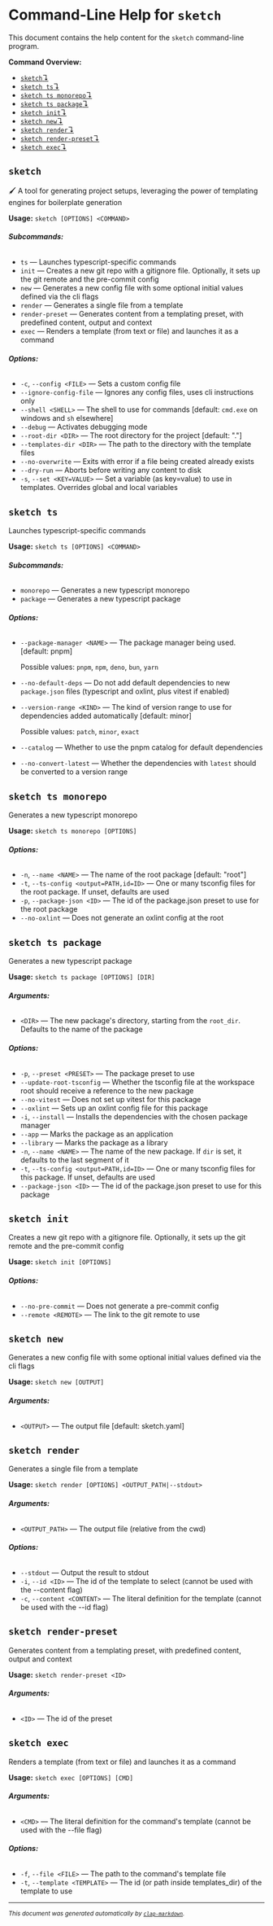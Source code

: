 # Command-Line Help for `sketch`

This document contains the help content for the `sketch` command-line program.

**Command Overview:**

* [`sketch`↴](#sketch)
* [`sketch ts`↴](#sketch-ts)
* [`sketch ts monorepo`↴](#sketch-ts-monorepo)
* [`sketch ts package`↴](#sketch-ts-package)
* [`sketch init`↴](#sketch-init)
* [`sketch new`↴](#sketch-new)
* [`sketch render`↴](#sketch-render)
* [`sketch render-preset`↴](#sketch-render-preset)
* [`sketch exec`↴](#sketch-exec)

## `sketch`

🖌️ A tool for generating project setups, leveraging the power of templating engines for boilerplate generation

**Usage:** `sketch [OPTIONS] <COMMAND>`

###### **Subcommands:**

* `ts` — Launches typescript-specific commands
* `init` — Creates a new git repo with a gitignore file. Optionally, it sets up the git remote and the pre-commit config
* `new` — Generates a new config file with some optional initial values defined via the cli flags
* `render` — Generates a single file from a template
* `render-preset` — Generates content from a templating preset, with predefined content, output and context
* `exec` — Renders a template (from text or file) and launches it as a command

###### **Options:**

* `-c`, `--config <FILE>` — Sets a custom config file
* `--ignore-config-file` — Ignores any config files, uses cli instructions only
* `--shell <SHELL>` — The shell to use for commands [default: `cmd.exe` on windows and `sh` elsewhere]
* `--debug` — Activates debugging mode
* `--root-dir <DIR>` — The root directory for the project [default: "."]
* `--templates-dir <DIR>` — The path to the directory with the template files
* `--no-overwrite` — Exits with error if a file being created already exists
* `--dry-run` — Aborts before writing any content to disk
* `-s`, `--set <KEY=VALUE>` — Set a variable (as key=value) to use in templates. Overrides global and local variables



## `sketch ts`

Launches typescript-specific commands

**Usage:** `sketch ts [OPTIONS] <COMMAND>`

###### **Subcommands:**

* `monorepo` — Generates a new typescript monorepo
* `package` — Generates a new typescript package

###### **Options:**

* `--package-manager <NAME>` — The package manager being used. [default: pnpm]

  Possible values: `pnpm`, `npm`, `deno`, `bun`, `yarn`

* `--no-default-deps` — Do not add default dependencies to new `package.json` files (typescript and oxlint, plus vitest if enabled)
* `--version-range <KIND>` — The kind of version range to use for dependencies added automatically [default: minor]

  Possible values: `patch`, `minor`, `exact`

* `--catalog` — Whether to use the pnpm catalog for default dependencies
* `--no-convert-latest` — Whether the dependencies with `latest` should be converted to a version range



## `sketch ts monorepo`

Generates a new typescript monorepo

**Usage:** `sketch ts monorepo [OPTIONS]`

###### **Options:**

* `-n`, `--name <NAME>` — The name of the root package [default: "root"]
* `-t`, `--ts-config <output=PATH,id=ID>` — One or many tsconfig files for the root package. If unset, defaults are used
* `-p`, `--package-json <ID>` — The id of the package.json preset to use for the root package
* `--no-oxlint` — Does not generate an oxlint config at the root



## `sketch ts package`

Generates a new typescript package

**Usage:** `sketch ts package [OPTIONS] [DIR]`

###### **Arguments:**

* `<DIR>` — The new package's directory, starting from the `root_dir`. Defaults to the name of the package

###### **Options:**

* `-p`, `--preset <PRESET>` — The package preset to use
* `--update-root-tsconfig` — Whether the tsconfig file at the workspace root should receive a reference to the new package
* `--no-vitest` — Does not set up vitest for this package
* `--oxlint` — Sets up an oxlint config file for this package
* `-i`, `--install` — Installs the dependencies with the chosen package manager
* `--app` — Marks the package as an application
* `--library` — Marks the package as a library
* `-n`, `--name <NAME>` — The name of the new package. If `dir` is set, it defaults to the last segment of it
* `-t`, `--ts-config <output=PATH,id=ID>` — One or many tsconfig files for this package. If unset, defaults are used
* `--package-json <ID>` — The id of the package.json preset to use for this package



## `sketch init`

Creates a new git repo with a gitignore file. Optionally, it sets up the git remote and the pre-commit config

**Usage:** `sketch init [OPTIONS]`

###### **Options:**

* `--no-pre-commit` — Does not generate a pre-commit config
* `--remote <REMOTE>` — The link to the git remote to use



## `sketch new`

Generates a new config file with some optional initial values defined via the cli flags

**Usage:** `sketch new [OUTPUT]`

###### **Arguments:**

* `<OUTPUT>` — The output file [default: sketch.yaml]



## `sketch render`

Generates a single file from a template

**Usage:** `sketch render [OPTIONS] <OUTPUT_PATH|--stdout>`

###### **Arguments:**

* `<OUTPUT_PATH>` — The output file (relative from the cwd)

###### **Options:**

* `--stdout` — Output the result to stdout
* `-i`, `--id <ID>` — The id of the template to select (cannot be used with the --content flag)
* `-c`, `--content <CONTENT>` — The literal definition for the template (cannot be used with the --id flag)



## `sketch render-preset`

Generates content from a templating preset, with predefined content, output and context

**Usage:** `sketch render-preset <ID>`

###### **Arguments:**

* `<ID>` — The id of the preset



## `sketch exec`

Renders a template (from text or file) and launches it as a command

**Usage:** `sketch exec [OPTIONS] [CMD]`

###### **Arguments:**

* `<CMD>` — The literal definition for the command's template (cannot be used with the --file flag)

###### **Options:**

* `-f`, `--file <FILE>` — The path to the command's template file
* `-t`, `--template <TEMPLATE>` — The id (or path inside templates_dir) of the template to use



<hr/>

<small><i>
    This document was generated automatically by
    <a href="https://crates.io/crates/clap-markdown"><code>clap-markdown</code></a>.
</i></small>
